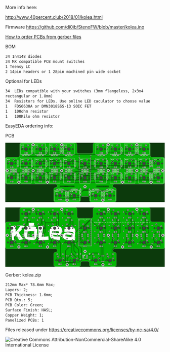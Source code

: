 More info here:

http://www.40percent.club/2018/01/kolea.html

Firmware https://github.com/di0ib/StenoFW/blob/master/kolea.ino

[How to order PCBs from gerber files](http://www.40percent.club/2017/03/ordering-pcb.html)

BOM 

    34 1n4148 diodes
    34 MX compatible PCB mount switches
    1 Teensy LC
    2 14pin headers or 1 28pin machined pin wide socket
    
Optional for LEDs

    34	LEDs compatible with your switches (3mm flangeless, 2x3x4 rectangular or 1.8mm)
    34	Resistors for LEDs. Use online LED caculator to choose value
    1	FDS6630A or DMN3018SSS-13 SOIC FET
    1	100ohm resistor
    1	100Kilo ohm resistor

EasyEDA ordering info:

PCB

![koleafront](koleafront.png)

![koleaback](koleaback.png)


Gerber: kolea.zip


    212mm Max* 78.6mm Max;
    Layers: 2;
    PCB Thickness: 1.6mm;
    PCB Qty.: 5;
    PCB Color: Green;
    Surface Finish: HASL;
    Copper Weight: 1;
    Panelized PCBs: 1


Files released under https://creativecommons.org/licenses/by-nc-sa/4.0/

![Creative Commons Attribution-NonCommercial-ShareAlike 4.0 International License](https://i.creativecommons.org/l/by-nc-sa/4.0/88x31.png)
